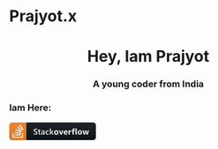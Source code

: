 # Prajyot.x
<h1 align="center"> Hey, Iam Prajyot</h1>
<h3 align="center"> A young coder from India</h3>

<h3 align="left">Iam Here:</h3>
<p align="left">
<a href="https://stackoverflow.com/users/24891212" target="blank"><img align="center" src="https://github.com/MikeCodesDotNET/ColoredBadges/blob/master/svg/social/stackoverflow.svg" alt="9613353" height="32" width="157" /></a>
</p>
